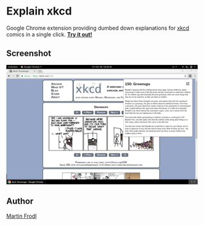 # Explain xkcd
Google Chrome extension providing dumbed down explanations for [xkcd](https://xkcd.com/) comics in a single click. [**Try it out!**](https://chrome.google.com/webstore/detail/agbgpacakhakhjnpibhjhnkcfbiiobjj)

Screenshot
----------

![Screenshot](images/screenshot.png)

Author
------

[Martin Frodl](https://github.com/mfrodl)
